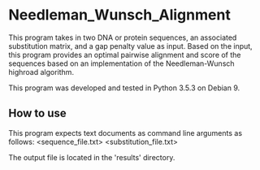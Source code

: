 # Needleman_Wunsch_Alignment


This program takes in two DNA or protein sequences, an associated substitution matrix, and a gap penalty value as input. Based on the input, this program provides an optimal pairwise alignment and score of the sequences based on an implementation of the Needleman-Wunsch highroad algorithm.

This program was developed and tested in Python 3.5.3 on Debian 9.

## How to use
This program expects text documents as command line arguments as follows: <sequence_file.txt> <substitution_file.txt> <gap penalty value>

The output file is located in the 'results' directory.
